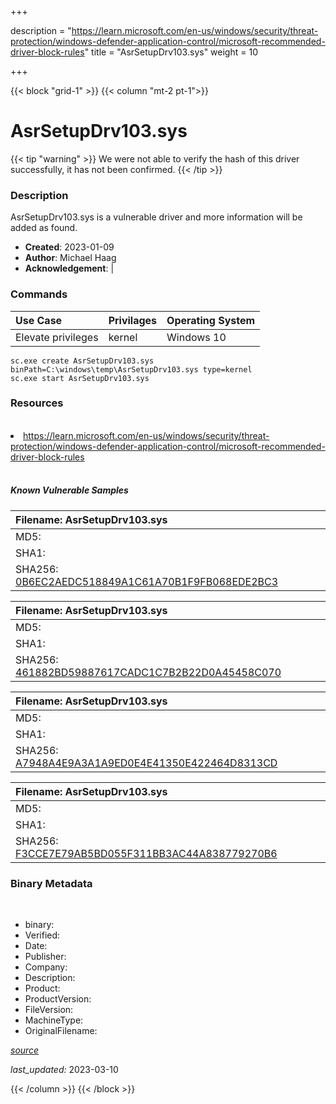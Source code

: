 +++

description = "https://learn.microsoft.com/en-us/windows/security/threat-protection/windows-defender-application-control/microsoft-recommended-driver-block-rules"
title = "AsrSetupDrv103.sys"
weight = 10

+++


{{< block "grid-1" >}}
{{< column "mt-2 pt-1">}}




# AsrSetupDrv103.sys 


{{< tip "warning" >}}
We were not able to verify the hash of this driver successfully, it has not been confirmed.
{{< /tip >}}




### Description


AsrSetupDrv103.sys is a vulnerable driver and more information will be added as found.


- **Created**: 2023-01-09
- **Author**: Michael Haag
- **Acknowledgement**:  | [](https://twitter.com/)

### Commands

| Use Case | Privilages | Operating System | 
|:---- | ---- | ---- |
| Elevate privileges | kernel | Windows 10 |

```
sc.exe create AsrSetupDrv103.sys binPath=C:\windows\temp\AsrSetupDrv103.sys type=kernel
sc.exe start AsrSetupDrv103.sys
```

### Resources
<br>


<li><a href=" https://learn.microsoft.com/en-us/windows/security/threat-protection/windows-defender-application-control/microsoft-recommended-driver-block-rules"> https://learn.microsoft.com/en-us/windows/security/threat-protection/windows-defender-application-control/microsoft-recommended-driver-block-rules</a></li>


<br>


##### Known Vulnerable Samples

| Filename: AsrSetupDrv103.sys |
|:---- |
|MD5: <a href="https://www.virustotal.com/gui/file/{&#39;Filename&#39;: &#39;AsrSetupDrv103.sys&#39;, &#39;MD5&#39;: &#39;&#39;, &#39;SHA1&#39;: &#39;&#39;, &#39;SHA256&#39;: &#39;0B6EC2AEDC518849A1C61A70B1F9FB068EDE2BC3&#39;}"></a>|
|SHA1: <a href="https://www.virustotal.com/gui/file/{&#39;Filename&#39;: &#39;AsrSetupDrv103.sys&#39;, &#39;MD5&#39;: &#39;&#39;, &#39;SHA1&#39;: &#39;&#39;, &#39;SHA256&#39;: &#39;0B6EC2AEDC518849A1C61A70B1F9FB068EDE2BC3&#39;}"></a>|
|SHA256: <a href="https://www.virustotal.com/gui/file/{&#39;Filename&#39;: &#39;AsrSetupDrv103.sys&#39;, &#39;MD5&#39;: &#39;&#39;, &#39;SHA1&#39;: &#39;&#39;, &#39;SHA256&#39;: &#39;0B6EC2AEDC518849A1C61A70B1F9FB068EDE2BC3&#39;}">0B6EC2AEDC518849A1C61A70B1F9FB068EDE2BC3</a>|

| Filename: AsrSetupDrv103.sys |
|:---- |
|MD5: <a href="https://www.virustotal.com/gui/file/{&#39;Filename&#39;: &#39;AsrSetupDrv103.sys&#39;, &#39;MD5&#39;: &#39;&#39;, &#39;SHA1&#39;: &#39;&#39;, &#39;SHA256&#39;: &#39;461882BD59887617CADC1C7B2B22D0A45458C070&#39;}"></a>|
|SHA1: <a href="https://www.virustotal.com/gui/file/{&#39;Filename&#39;: &#39;AsrSetupDrv103.sys&#39;, &#39;MD5&#39;: &#39;&#39;, &#39;SHA1&#39;: &#39;&#39;, &#39;SHA256&#39;: &#39;461882BD59887617CADC1C7B2B22D0A45458C070&#39;}"></a>|
|SHA256: <a href="https://www.virustotal.com/gui/file/{&#39;Filename&#39;: &#39;AsrSetupDrv103.sys&#39;, &#39;MD5&#39;: &#39;&#39;, &#39;SHA1&#39;: &#39;&#39;, &#39;SHA256&#39;: &#39;461882BD59887617CADC1C7B2B22D0A45458C070&#39;}">461882BD59887617CADC1C7B2B22D0A45458C070</a>|

| Filename: AsrSetupDrv103.sys |
|:---- |
|MD5: <a href="https://www.virustotal.com/gui/file/{&#39;Filename&#39;: &#39;AsrSetupDrv103.sys&#39;, &#39;MD5&#39;: &#39;&#39;, &#39;SHA1&#39;: &#39;&#39;, &#39;SHA256&#39;: &#39;A7948A4E9A3A1A9ED0E4E41350E422464D8313CD&#39;}"></a>|
|SHA1: <a href="https://www.virustotal.com/gui/file/{&#39;Filename&#39;: &#39;AsrSetupDrv103.sys&#39;, &#39;MD5&#39;: &#39;&#39;, &#39;SHA1&#39;: &#39;&#39;, &#39;SHA256&#39;: &#39;A7948A4E9A3A1A9ED0E4E41350E422464D8313CD&#39;}"></a>|
|SHA256: <a href="https://www.virustotal.com/gui/file/{&#39;Filename&#39;: &#39;AsrSetupDrv103.sys&#39;, &#39;MD5&#39;: &#39;&#39;, &#39;SHA1&#39;: &#39;&#39;, &#39;SHA256&#39;: &#39;A7948A4E9A3A1A9ED0E4E41350E422464D8313CD&#39;}">A7948A4E9A3A1A9ED0E4E41350E422464D8313CD</a>|

| Filename: AsrSetupDrv103.sys |
|:---- |
|MD5: <a href="https://www.virustotal.com/gui/file/{&#39;Filename&#39;: &#39;AsrSetupDrv103.sys&#39;, &#39;MD5&#39;: &#39;&#39;, &#39;SHA1&#39;: &#39;&#39;, &#39;SHA256&#39;: &#39;F3CCE7E79AB5BD055F311BB3AC44A838779270B6&#39;}"></a>|
|SHA1: <a href="https://www.virustotal.com/gui/file/{&#39;Filename&#39;: &#39;AsrSetupDrv103.sys&#39;, &#39;MD5&#39;: &#39;&#39;, &#39;SHA1&#39;: &#39;&#39;, &#39;SHA256&#39;: &#39;F3CCE7E79AB5BD055F311BB3AC44A838779270B6&#39;}"></a>|
|SHA256: <a href="https://www.virustotal.com/gui/file/{&#39;Filename&#39;: &#39;AsrSetupDrv103.sys&#39;, &#39;MD5&#39;: &#39;&#39;, &#39;SHA1&#39;: &#39;&#39;, &#39;SHA256&#39;: &#39;F3CCE7E79AB5BD055F311BB3AC44A838779270B6&#39;}">F3CCE7E79AB5BD055F311BB3AC44A838779270B6</a>|




### Binary Metadata
<br>

- binary: 
- Verified: 
- Date: 
- Publisher: 
- Company: 
- Description: 
- Product: 
- ProductVersion: 
- FileVersion: 
- MachineType: 
- OriginalFilename: 

[*source*](https://github.com/magicsword-io/LOLDrivers/tree/main/yaml/asrsetupdrv103.sys.yml)

*last_updated:* 2023-03-10


{{< /column >}}
{{< /block >}}
